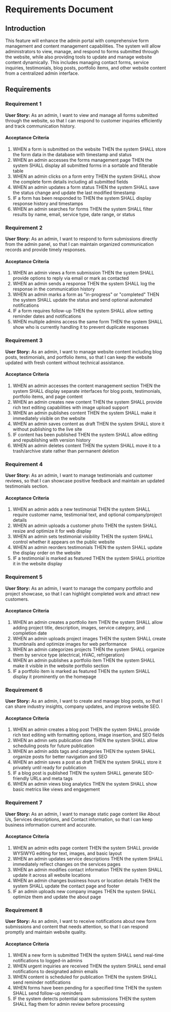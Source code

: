 # Requirements Document

## Introduction

This feature will enhance the admin portal with comprehensive form management and content management capabilities. The system will allow administrators to view, manage, and respond to forms submitted through the website, while also providing tools to update and manage website content dynamically. This includes managing contact forms, service inquiries, testimonials, blog posts, portfolio items, and other website content from a centralized admin interface.

## Requirements

### Requirement 1

**User Story:** As an admin, I want to view and manage all forms submitted through the website, so that I can respond to customer inquiries efficiently and track communication history.

#### Acceptance Criteria

1. WHEN a form is submitted on the website THEN the system SHALL store the form data in the database with timestamp and status
2. WHEN an admin accesses the forms management page THEN the system SHALL display all submitted forms in a sortable and filterable table
3. WHEN an admin clicks on a form entry THEN the system SHALL show the complete form details including all submitted fields
4. WHEN an admin updates a form status THEN the system SHALL save the status change and update the last modified timestamp
5. IF a form has been responded to THEN the system SHALL display response history and timestamps
6. WHEN an admin searches for forms THEN the system SHALL filter results by name, email, service type, date range, or status

### Requirement 2

**User Story:** As an admin, I want to respond to form submissions directly from the admin panel, so that I can maintain organized communication records and provide timely responses.

#### Acceptance Criteria

1. WHEN an admin views a form submission THEN the system SHALL provide options to reply via email or mark as contacted
2. WHEN an admin sends a response THEN the system SHALL log the response in the communication history
3. WHEN an admin marks a form as "in-progress" or "completed" THEN the system SHALL update the status and send optional automated notifications
4. IF a form requires follow-up THEN the system SHALL allow setting reminder dates and notifications
5. WHEN multiple admins access the same form THEN the system SHALL show who is currently handling it to prevent duplicate responses

### Requirement 3

**User Story:** As an admin, I want to manage website content including blog posts, testimonials, and portfolio items, so that I can keep the website updated with fresh content without technical assistance.

#### Acceptance Criteria

1. WHEN an admin accesses the content management section THEN the system SHALL display separate interfaces for blog posts, testimonials, portfolio items, and page content
2. WHEN an admin creates new content THEN the system SHALL provide rich text editing capabilities with image upload support
3. WHEN an admin publishes content THEN the system SHALL make it immediately visible on the website
4. WHEN an admin saves content as draft THEN the system SHALL store it without publishing to the live site
5. IF content has been published THEN the system SHALL allow editing and republishing with version history
6. WHEN an admin deletes content THEN the system SHALL move it to a trash/archive state rather than permanent deletion

### Requirement 4

**User Story:** As an admin, I want to manage testimonials and customer reviews, so that I can showcase positive feedback and maintain an updated testimonials section.

#### Acceptance Criteria

1. WHEN an admin adds a new testimonial THEN the system SHALL require customer name, testimonial text, and optional company/project details
2. WHEN an admin uploads a customer photo THEN the system SHALL resize and optimize it for web display
3. WHEN an admin sets testimonial visibility THEN the system SHALL control whether it appears on the public website
4. WHEN an admin reorders testimonials THEN the system SHALL update the display order on the website
5. IF a testimonial is marked as featured THEN the system SHALL prioritize it in the website display

### Requirement 5

**User Story:** As an admin, I want to manage the company portfolio and project showcase, so that I can highlight completed work and attract new customers.

#### Acceptance Criteria

1. WHEN an admin creates a portfolio item THEN the system SHALL allow adding project title, description, images, service category, and completion date
2. WHEN an admin uploads project images THEN the system SHALL create thumbnails and optimize images for web performance
3. WHEN an admin categorizes projects THEN the system SHALL organize them by service type (electrical, HVAC, refrigeration)
4. WHEN an admin publishes a portfolio item THEN the system SHALL make it visible in the website portfolio section
5. IF a portfolio item is marked as featured THEN the system SHALL display it prominently on the homepage

### Requirement 6

**User Story:** As an admin, I want to create and manage blog posts, so that I can share industry insights, company updates, and improve website SEO.

#### Acceptance Criteria

1. WHEN an admin creates a blog post THEN the system SHALL provide rich text editing with formatting options, image insertion, and SEO fields
2. WHEN an admin sets publication date THEN the system SHALL allow scheduling posts for future publication
3. WHEN an admin adds tags and categories THEN the system SHALL organize posts for better navigation and SEO
4. WHEN an admin saves a post as draft THEN the system SHALL store it privately until ready for publication
5. IF a blog post is published THEN the system SHALL generate SEO-friendly URLs and meta tags
6. WHEN an admin views blog analytics THEN the system SHALL show basic metrics like views and engagement

### Requirement 7

**User Story:** As an admin, I want to manage static page content like About Us, Services descriptions, and Contact information, so that I can keep business information current and accurate.

#### Acceptance Criteria

1. WHEN an admin edits page content THEN the system SHALL provide WYSIWYG editing for text, images, and basic layout
2. WHEN an admin updates service descriptions THEN the system SHALL immediately reflect changes on the services pages
3. WHEN an admin modifies contact information THEN the system SHALL update it across all website locations
4. WHEN an admin changes business hours or location details THEN the system SHALL update the contact page and footer
5. IF an admin uploads new company images THEN the system SHALL optimize them and update the about page

### Requirement 8

**User Story:** As an admin, I want to receive notifications about new form submissions and content that needs attention, so that I can respond promptly and maintain website quality.

#### Acceptance Criteria

1. WHEN a new form is submitted THEN the system SHALL send real-time notifications to logged-in admins
2. WHEN urgent inquiries are received THEN the system SHALL send email notifications to designated admin emails
3. WHEN content is scheduled for publication THEN the system SHALL send reminder notifications
4. WHEN forms have been pending for a specified time THEN the system SHALL send follow-up reminders
5. IF the system detects potential spam submissions THEN the system SHALL flag them for admin review before processing